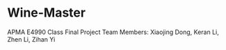 # Wine-Master
APMA E4990 Class Final Project
Team Members: Xiaojing Dong, Keran Li, Zhen Li, Zihan Yi
